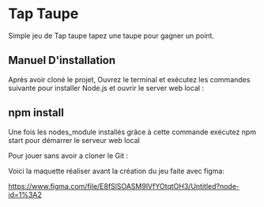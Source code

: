 # Tap Taupe
Simple jeu de Tap taupe tapez une taupe pour gagner un point.

## Manuel D'installation
Après avoir cloné le projet, Ouvrez le terminal et exécutez les commandes suivante pour installer Node.js et ouvrir le server web local :

## npm install
Une fois les nodes_module installés grâce à cette commande exécutez npm start pour démarrer le serveur web local

Pour jouer sans avoir a cloner le Git :


Voici la maquette réaliser avant la création du jeu faite avec figma:

https://www.figma.com/file/E8fSlSOASM9lVfYOtqtOH3/Untitled?node-id=1%3A2